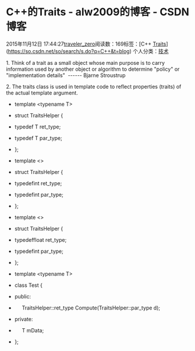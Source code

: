 # C++的Traits - alw2009的博客 - CSDN博客





2015年11月12日 17:44:27[traveler_zero](https://me.csdn.net/alw2009)阅读数：169标签：[C++																[Traits](https://so.csdn.net/so/search/s.do?q=Traits&t=blog)](https://so.csdn.net/so/search/s.do?q=C++&t=blog)
个人分类：[技术](https://blog.csdn.net/alw2009/article/category/5947555)








1. Think of a trait as a small object whose main purpose is to carry information used by another object or algorithm to determine "policy" or "implementation
 details"  ------ Bjarne Stroustrup





2. The
 traits class is used in template code to reflect properties (traits) of the actual template argument.





- template <typename T>  
- struct TraitsHelper {  
- typedef T ret_type;  
- typedef T par_type;  
- };  
- template <>  
- struct TraitsHelper<int> {  
- typedefint ret_type;  
- typedefint par_type;  
- };  
- template <>  
- struct TraitsHelper<float> {  
- typedeffloat ret_type;  
- typedefint par_type;  
- };  





- template <typename T>  
- class Test {  
- public:  
-      TraitsHelper<T>::ret_type Compute(TraitsHelper<T>::par_type d);  
- private:  
-      T mData;  
- };  







